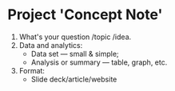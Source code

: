 # Project 'Concept Note'

1. What's your question /topic /idea.
2. Data and analytics:
   -  Data set — small & simple;
   -  Analysis or summary — table, graph, etc.
3. Format:
   -  Slide deck/article/website
